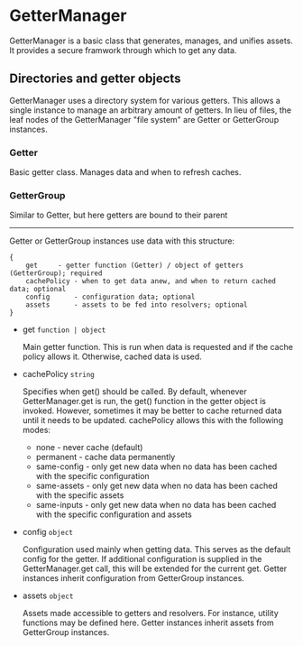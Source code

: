 # GetterManager

GetterManager is a basic class that generates, manages, and unifies assets. It provides a secure framwork through which to get any data.

## Directories and getter objects

GetterManager uses a directory system for various getters. This allows a single instance to manage an arbitrary amount of getters. In lieu of files, the leaf nodes of the GetterManager "file system" are Getter or GetterGroup instances.

### Getter

Basic getter class. Manages data and when to refresh caches.

### GetterGroup

Similar to Getter, but here getters are bound to their parent 

---

Getter or GetterGroup instances use data with this structure:

	{
		get		- getter function (Getter) / object of getters (GetterGroup); required
		cachePolicy	- when to get data anew, and when to return cached data; optional
		config		- configuration data; optional
		assets		- assets to be fed into resolvers; optional
	}

* get `function | object`

  Main getter function. This is run when data is requested and if the cache policy allows it. Otherwise, cached data is used.

* cachePolicy `string`

  Specifies when get() should be called. By default, whenever GetterManager.get is run, the get() function in the getter object is invoked. However, sometimes it may be better to cache returned data until it needs to be updated. cachePolicy allows this with the following modes:

  * none	- never cache (default)
  * permanent	- cache data permanently
  * same-config	- only get new data when no data has been cached with the specific configuration
  * same-assets - only get new data when no data has been cached with the specific assets
  * same-inputs - only get new data when no data has been cached with the specific configuration and assets

* config `object`

  Configuration used mainly when getting data. This serves as the default config for the getter. If additional configuration is supplied in the GetterManager.get call, this will be extended for the current get. Getter instances inherit configuration from GetterGroup instances.

* assets `object`

  Assets made accessible to getters and resolvers. For instance, utility functions may be defined here.  Getter instances inherit assets from GetterGroup instances.